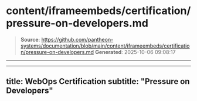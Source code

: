 # content/iframeembeds/certification/pressure-on-developers.md

> **Source**: https://github.com/pantheon-systems/documentation/blob/main/content/iframeembeds/certification/pressure-on-developers.md
> **Generated**: 2025-10-06 09:08:17

---

---
title: WebOps Certification
subtitle: "Pressure on Developers"
---

<Partial file="certification-guide/pressure-on-developers.md" />
